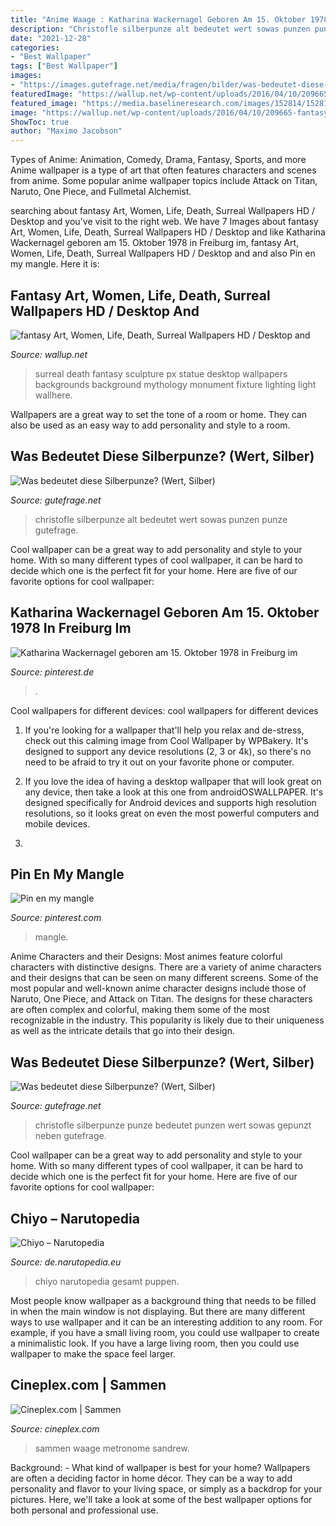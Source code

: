 ```yaml
---
title: "Anime Waage : Katharina Wackernagel Geboren Am 15. Oktober 1978 In Freiburg Im"
description: "Christofle silberpunze alt bedeutet wert sowas punzen punze gutefrage"
date: "2021-12-28"
categories:
- "Best Wallpaper"
tags: ["Best Wallpaper"]
images:
- "https://images.gutefrage.net/media/fragen/bilder/was-bedeutet-diese-silberpunze/0_big.jpg?v=1531851207454"
featuredImage: "https://wallup.net/wp-content/uploads/2016/04/10/209665-fantasy_art-women-life-death-surreal.jpg"
featured_image: "https://media.baselineresearch.com/images/152814/152814_full.jpg"
image: "https://wallup.net/wp-content/uploads/2016/04/10/209665-fantasy_art-women-life-death-surreal.jpg"
ShowToc: true
author: "Maximo Jacobson"
---
```



Types of Anime: Animation, Comedy, Drama, Fantasy, Sports, and more
Anime wallpaper is a type of art that often features characters and scenes from anime. Some popular anime wallpaper topics include Attack on Titan, Naruto, One Piece, and Fullmetal Alchemist.

	

		
searching about fantasy Art, Women, Life, Death, Surreal Wallpapers HD / Desktop and you've visit to the right web. We have 7 Images about fantasy Art, Women, Life, Death, Surreal Wallpapers HD / Desktop and like Katharina Wackernagel geboren am 15. Oktober 1978 in Freiburg im, fantasy Art, Women, Life, Death, Surreal Wallpapers HD / Desktop and and also Pin en my mangle. Here it is:
		
    
## Fantasy Art, Women, Life, Death, Surreal Wallpapers HD / Desktop And

<img loading=lazy src="https://wallup.net/wp-content/uploads/2016/04/10/209665-fantasy_art-women-life-death-surreal.jpg" onerror="this.onerror=null;this.src='https://tse2.mm.bing.net/th?id=OIP._Iz07UH2akS0SWwKSDifkQHaEK&amp;pid=15.1';" alt="fantasy Art, Women, Life, Death, Surreal Wallpapers HD / Desktop and">

_Source: wallup.net_

>surreal death fantasy sculpture px statue desktop wallpapers backgrounds background mythology monument fixture lighting light wallhere. 

	

Wallpapers are a great way to set the tone of a room or home. They can also be used as an easy way to add personality and style to a room.

    
## Was Bedeutet Diese Silberpunze? (Wert, Silber)

<img loading=lazy src="https://images.gutefrage.net/media/fragen/bilder/was-bedeutet-diese-silberpunze/1_big.jpg?v=1531851207000" onerror="this.onerror=null;this.src='https://tse4.mm.bing.net/th?id=OIP.ETPCvsuVdbN5VHmWUNgaDgHaEK&amp;pid=15.1';" alt="Was bedeutet diese Silberpunze? (Wert, Silber)">

_Source: gutefrage.net_

>christofle silberpunze alt bedeutet wert sowas punzen punze gutefrage. 

	

Cool wallpaper can be a great way to add personality and style to your home. With so many different types of cool wallpaper, it can be hard to decide which one is the perfect fit for your home. Here are five of our favorite options for cool wallpaper: 

    
## Katharina Wackernagel Geboren Am 15. Oktober 1978 In Freiburg Im

<img loading=lazy src="https://i.pinimg.com/originals/36/4c/20/364c20cfa651e1326dd367aec5a818ea.jpg" onerror="this.onerror=null;this.src='https://tse3.mm.bing.net/th?id=OIP.F2kutPlwSrWvJc4ifryicQHaNr&amp;pid=15.1';" alt="Katharina Wackernagel geboren am 15. Oktober 1978 in Freiburg im">

_Source: pinterest.de_

>. 

	

Cool wallpapers for different devices:
cool wallpapers for different devices 

1. If you're looking for a wallpaper that'll help you relax and de-stress, check out this calming image from Cool Wallpaper by WPBakery. It's designed to support any device resolutions (2, 3 or 4k), so there's no need to be afraid to try it out on your favorite phone or computer.

2. If you love the idea of having a desktop wallpaper that will look great on any device, then take a look at this one from androidOSWALLPAPER. It's designed specifically for Android devices and supports high resolution resolutions, so it looks great on even the most powerful computers and mobile devices.

3.

    
## Pin En My Mangle

<img loading=lazy src="https://i.pinimg.com/originals/fc/c6/2f/fcc62fead6b00c2ebbda3172c4d5feed.jpg" onerror="this.onerror=null;this.src='https://tse2.mm.bing.net/th?id=OIP.OOYZLNl7V6hSVIdaXymFNQAAAA&amp;pid=15.1';" alt="Pin en my mangle">

_Source: pinterest.com_

>mangle. 

	

Anime Characters and their Designs: Most animes feature colorful characters with distinctive designs.
There are a variety of anime characters and their designs that can be seen on many different screens. Some of the most popular and well-known anime character designs include those of Naruto, One Piece, and Attack on Titan. The designs for these characters are often complex and colorful, making them some of the most recognizable in the industry. This popularity is likely due to their uniqueness as well as the intricate details that go into their design.

    
## Was Bedeutet Diese Silberpunze? (Wert, Silber)

<img loading=lazy src="https://images.gutefrage.net/media/fragen/bilder/was-bedeutet-diese-silberpunze/0_big.jpg?v=1531851207454" onerror="this.onerror=null;this.src='https://tse2.mm.bing.net/th?id=OIP.--u-byr8tgP2pwkX4jQ6JQHaEK&amp;pid=15.1';" alt="Was bedeutet diese Silberpunze? (Wert, Silber)">

_Source: gutefrage.net_

>christofle silberpunze punze bedeutet punzen wert sowas gepunzt neben gutefrage. 

	

Cool wallpaper can be a great way to add personality and style to your home. With so many different types of cool wallpaper, it can be hard to decide which one is the perfect fit for your home. Here are five of our favorite options for cool wallpaper: 

    
## Chiyo – Narutopedia

<img loading=lazy src="http://de.narutopedia.eu/images/thumb/7/73/Chiyo.png/405px-Chiyo.png" onerror="this.onerror=null;this.src='https://tse3.mm.bing.net/th?id=OIP.-56DEFbwXu1dmT-Kx98p0AAAAA&amp;pid=15.1';" alt="Chiyo – Narutopedia">

_Source: de.narutopedia.eu_

>chiyo narutopedia gesamt puppen. 

	

Most people know wallpaper as a background thing that needs to be filled in when the main window is not displaying. But there are many different ways to use wallpaper and it can be an interesting addition to any room. For example, if you have a small living room, you could use wallpaper to create a minimalistic look. If you have a large living room, then you could use wallpaper to make the space feel larger.

    
## Cineplex.com | Sammen

<img loading=lazy src="https://media.baselineresearch.com/images/152814/152814_full.jpg" onerror="this.onerror=null;this.src='https://tse1.mm.bing.net/th?id=OIP.1cjMztOpWT8Z7X9_wWLw5AHaDH&amp;pid=15.1';" alt="Cineplex.com | Sammen">

_Source: cineplex.com_

>sammen waage metronome sandrew. 

	

Background: - What kind of wallpaper is best for your home?
Wallpapers are often a deciding factor in home décor. They can be a way to add personality and flavor to your living space, or simply as a backdrop for your pictures. Here, we'll take a look at some of the best wallpaper options for both personal and professional use.

